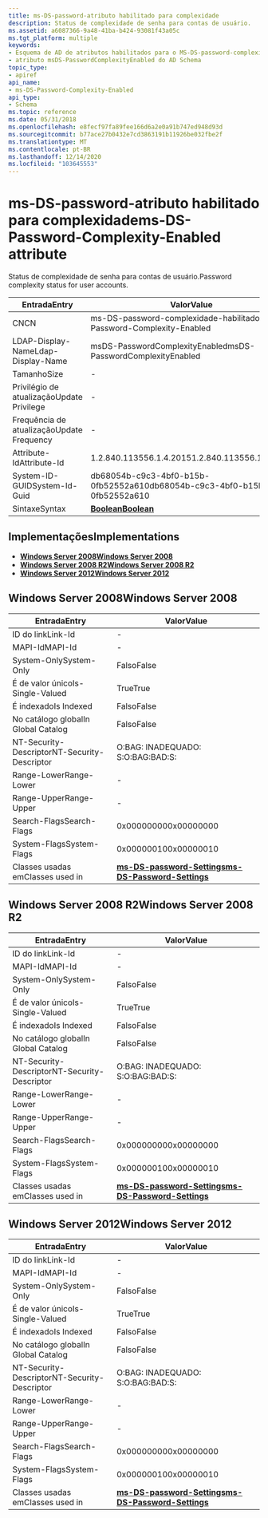 ```yaml
---
title: ms-DS-password-atributo habilitado para complexidade
description: Status de complexidade de senha para contas de usuário.
ms.assetid: a6087366-9a48-41ba-b424-93081f43a05c
ms.tgt_platform: multiple
keywords:
- Esquema de AD de atributos habilitados para o MS-DS-password-complexidade
- atributo msDS-PasswordComplexityEnabled do AD Schema
topic_type:
- apiref
api_name:
- ms-DS-Password-Complexity-Enabled
api_type:
- Schema
ms.topic: reference
ms.date: 05/31/2018
ms.openlocfilehash: e8fecf97fa89fee166d6a2e0a91b747ed948d93d
ms.sourcegitcommit: b77ace27b0432e7cd3863191b11926be032fbe2f
ms.translationtype: MT
ms.contentlocale: pt-BR
ms.lasthandoff: 12/14/2020
ms.locfileid: "103645553"
---
```

# <a name="ms-ds-password-complexity-enabled-attribute"></a><span data-ttu-id="af5c5-105">ms-DS-password-atributo habilitado para complexidade</span><span class="sxs-lookup"><span data-stu-id="af5c5-105">ms-DS-Password-Complexity-Enabled attribute</span></span>

<span data-ttu-id="af5c5-106">Status de complexidade de senha para contas de usuário.</span><span class="sxs-lookup"><span data-stu-id="af5c5-106">Password complexity status for user accounts.</span></span>



| <span data-ttu-id="af5c5-107">Entrada</span><span class="sxs-lookup"><span data-stu-id="af5c5-107">Entry</span></span> | <span data-ttu-id="af5c5-108">Valor</span><span class="sxs-lookup"><span data-stu-id="af5c5-108">Value</span></span> |
|-------------------|--------------------------------------|
| <span data-ttu-id="af5c5-109">CN</span><span class="sxs-lookup"><span data-stu-id="af5c5-109">CN</span></span>                | <span data-ttu-id="af5c5-110">ms-DS-password-complexidade-habilitado</span><span class="sxs-lookup"><span data-stu-id="af5c5-110">ms-DS-Password-Complexity-Enabled</span></span>    |
| <span data-ttu-id="af5c5-111">LDAP-Display-Name</span><span class="sxs-lookup"><span data-stu-id="af5c5-111">Ldap-Display-Name</span></span> | <span data-ttu-id="af5c5-112">msDS-PasswordComplexityEnabled</span><span class="sxs-lookup"><span data-stu-id="af5c5-112">msDS-PasswordComplexityEnabled</span></span>       |
| <span data-ttu-id="af5c5-113">Tamanho</span><span class="sxs-lookup"><span data-stu-id="af5c5-113">Size</span></span>              | \-                                   |
| <span data-ttu-id="af5c5-114">Privilégio de atualização</span><span class="sxs-lookup"><span data-stu-id="af5c5-114">Update Privilege</span></span>  | \-                                   |
| <span data-ttu-id="af5c5-115">Frequência de atualização</span><span class="sxs-lookup"><span data-stu-id="af5c5-115">Update Frequency</span></span>  | \-                                   |
| <span data-ttu-id="af5c5-116">Attribute-Id</span><span class="sxs-lookup"><span data-stu-id="af5c5-116">Attribute-Id</span></span>      | <span data-ttu-id="af5c5-117">1.2.840.113556.1.4.2015</span><span class="sxs-lookup"><span data-stu-id="af5c5-117">1.2.840.113556.1.4.2015</span></span>              |
| <span data-ttu-id="af5c5-118">System-ID-GUID</span><span class="sxs-lookup"><span data-stu-id="af5c5-118">System-Id-Guid</span></span>    | <span data-ttu-id="af5c5-119">db68054b-c9c3-4bf0-b15b-0fb52552a610</span><span class="sxs-lookup"><span data-stu-id="af5c5-119">db68054b-c9c3-4bf0-b15b-0fb52552a610</span></span> |
| <span data-ttu-id="af5c5-120">Sintaxe</span><span class="sxs-lookup"><span data-stu-id="af5c5-120">Syntax</span></span>            | [<span data-ttu-id="af5c5-121">**Boolean**</span><span class="sxs-lookup"><span data-stu-id="af5c5-121">**Boolean**</span></span>](s-boolean.md)         |



## <a name="implementations"></a><span data-ttu-id="af5c5-122">Implementações</span><span class="sxs-lookup"><span data-stu-id="af5c5-122">Implementations</span></span>

-   [<span data-ttu-id="af5c5-123">**Windows Server 2008**</span><span class="sxs-lookup"><span data-stu-id="af5c5-123">**Windows Server 2008**</span></span>](#windows-server-2008)
-   [<span data-ttu-id="af5c5-124">**Windows Server 2008 R2**</span><span class="sxs-lookup"><span data-stu-id="af5c5-124">**Windows Server 2008 R2**</span></span>](#windows-server-2008-r2)
-   [<span data-ttu-id="af5c5-125">**Windows Server 2012**</span><span class="sxs-lookup"><span data-stu-id="af5c5-125">**Windows Server 2012**</span></span>](#windows-server-2012)

## <a name="windows-server-2008"></a><span data-ttu-id="af5c5-126">Windows Server 2008</span><span class="sxs-lookup"><span data-stu-id="af5c5-126">Windows Server 2008</span></span>



| <span data-ttu-id="af5c5-127">Entrada</span><span class="sxs-lookup"><span data-stu-id="af5c5-127">Entry</span></span> | <span data-ttu-id="af5c5-128">Valor</span><span class="sxs-lookup"><span data-stu-id="af5c5-128">Value</span></span> |
|------------------------|-----------------------------------------------------------------------|
| <span data-ttu-id="af5c5-129">ID do link</span><span class="sxs-lookup"><span data-stu-id="af5c5-129">Link-Id</span></span>                | \-                                                                    |
| <span data-ttu-id="af5c5-130">MAPI-Id</span><span class="sxs-lookup"><span data-stu-id="af5c5-130">MAPI-Id</span></span>                | \-                                                                    |
| <span data-ttu-id="af5c5-131">System-Only</span><span class="sxs-lookup"><span data-stu-id="af5c5-131">System-Only</span></span>            | <span data-ttu-id="af5c5-132">Falso</span><span class="sxs-lookup"><span data-stu-id="af5c5-132">False</span></span>                                                                 |
| <span data-ttu-id="af5c5-133">É de valor único</span><span class="sxs-lookup"><span data-stu-id="af5c5-133">Is-Single-Valued</span></span>       | <span data-ttu-id="af5c5-134">True</span><span class="sxs-lookup"><span data-stu-id="af5c5-134">True</span></span>                                                                  |
| <span data-ttu-id="af5c5-135">É indexado</span><span class="sxs-lookup"><span data-stu-id="af5c5-135">Is Indexed</span></span>             | <span data-ttu-id="af5c5-136">Falso</span><span class="sxs-lookup"><span data-stu-id="af5c5-136">False</span></span>                                                                 |
| <span data-ttu-id="af5c5-137">No catálogo global</span><span class="sxs-lookup"><span data-stu-id="af5c5-137">In Global Catalog</span></span>      | <span data-ttu-id="af5c5-138">Falso</span><span class="sxs-lookup"><span data-stu-id="af5c5-138">False</span></span>                                                                 |
| <span data-ttu-id="af5c5-139">NT-Security-Descriptor</span><span class="sxs-lookup"><span data-stu-id="af5c5-139">NT-Security-Descriptor</span></span> | <span data-ttu-id="af5c5-140">O:BAG: INADEQUADO: S:</span><span class="sxs-lookup"><span data-stu-id="af5c5-140">O:BAG:BAD:S:</span></span>                                                          |
| <span data-ttu-id="af5c5-141">Range-Lower</span><span class="sxs-lookup"><span data-stu-id="af5c5-141">Range-Lower</span></span>            | \-                                                                    |
| <span data-ttu-id="af5c5-142">Range-Upper</span><span class="sxs-lookup"><span data-stu-id="af5c5-142">Range-Upper</span></span>            | \-                                                                    |
| <span data-ttu-id="af5c5-143">Search-Flags</span><span class="sxs-lookup"><span data-stu-id="af5c5-143">Search-Flags</span></span>           | <span data-ttu-id="af5c5-144">0x00000000</span><span class="sxs-lookup"><span data-stu-id="af5c5-144">0x00000000</span></span>                                                            |
| <span data-ttu-id="af5c5-145">System-Flags</span><span class="sxs-lookup"><span data-stu-id="af5c5-145">System-Flags</span></span>           | <span data-ttu-id="af5c5-146">0x00000010</span><span class="sxs-lookup"><span data-stu-id="af5c5-146">0x00000010</span></span>                                                            |
| <span data-ttu-id="af5c5-147">Classes usadas em</span><span class="sxs-lookup"><span data-stu-id="af5c5-147">Classes used in</span></span>        | [<span data-ttu-id="af5c5-148">**ms-DS-password-Settings**</span><span class="sxs-lookup"><span data-stu-id="af5c5-148">**ms-DS-Password-Settings**</span></span>](c-msds-passwordsettings.md)<br/> |



## <a name="windows-server-2008-r2"></a><span data-ttu-id="af5c5-149">Windows Server 2008 R2</span><span class="sxs-lookup"><span data-stu-id="af5c5-149">Windows Server 2008 R2</span></span>



| <span data-ttu-id="af5c5-150">Entrada</span><span class="sxs-lookup"><span data-stu-id="af5c5-150">Entry</span></span> | <span data-ttu-id="af5c5-151">Valor</span><span class="sxs-lookup"><span data-stu-id="af5c5-151">Value</span></span> |
|------------------------|-----------------------------------------------------------------------|
| <span data-ttu-id="af5c5-152">ID do link</span><span class="sxs-lookup"><span data-stu-id="af5c5-152">Link-Id</span></span>                | \-                                                                    |
| <span data-ttu-id="af5c5-153">MAPI-Id</span><span class="sxs-lookup"><span data-stu-id="af5c5-153">MAPI-Id</span></span>                | \-                                                                    |
| <span data-ttu-id="af5c5-154">System-Only</span><span class="sxs-lookup"><span data-stu-id="af5c5-154">System-Only</span></span>            | <span data-ttu-id="af5c5-155">Falso</span><span class="sxs-lookup"><span data-stu-id="af5c5-155">False</span></span>                                                                 |
| <span data-ttu-id="af5c5-156">É de valor único</span><span class="sxs-lookup"><span data-stu-id="af5c5-156">Is-Single-Valued</span></span>       | <span data-ttu-id="af5c5-157">True</span><span class="sxs-lookup"><span data-stu-id="af5c5-157">True</span></span>                                                                  |
| <span data-ttu-id="af5c5-158">É indexado</span><span class="sxs-lookup"><span data-stu-id="af5c5-158">Is Indexed</span></span>             | <span data-ttu-id="af5c5-159">Falso</span><span class="sxs-lookup"><span data-stu-id="af5c5-159">False</span></span>                                                                 |
| <span data-ttu-id="af5c5-160">No catálogo global</span><span class="sxs-lookup"><span data-stu-id="af5c5-160">In Global Catalog</span></span>      | <span data-ttu-id="af5c5-161">Falso</span><span class="sxs-lookup"><span data-stu-id="af5c5-161">False</span></span>                                                                 |
| <span data-ttu-id="af5c5-162">NT-Security-Descriptor</span><span class="sxs-lookup"><span data-stu-id="af5c5-162">NT-Security-Descriptor</span></span> | <span data-ttu-id="af5c5-163">O:BAG: INADEQUADO: S:</span><span class="sxs-lookup"><span data-stu-id="af5c5-163">O:BAG:BAD:S:</span></span>                                                          |
| <span data-ttu-id="af5c5-164">Range-Lower</span><span class="sxs-lookup"><span data-stu-id="af5c5-164">Range-Lower</span></span>            | \-                                                                    |
| <span data-ttu-id="af5c5-165">Range-Upper</span><span class="sxs-lookup"><span data-stu-id="af5c5-165">Range-Upper</span></span>            | \-                                                                    |
| <span data-ttu-id="af5c5-166">Search-Flags</span><span class="sxs-lookup"><span data-stu-id="af5c5-166">Search-Flags</span></span>           | <span data-ttu-id="af5c5-167">0x00000000</span><span class="sxs-lookup"><span data-stu-id="af5c5-167">0x00000000</span></span>                                                            |
| <span data-ttu-id="af5c5-168">System-Flags</span><span class="sxs-lookup"><span data-stu-id="af5c5-168">System-Flags</span></span>           | <span data-ttu-id="af5c5-169">0x00000010</span><span class="sxs-lookup"><span data-stu-id="af5c5-169">0x00000010</span></span>                                                            |
| <span data-ttu-id="af5c5-170">Classes usadas em</span><span class="sxs-lookup"><span data-stu-id="af5c5-170">Classes used in</span></span>        | [<span data-ttu-id="af5c5-171">**ms-DS-password-Settings**</span><span class="sxs-lookup"><span data-stu-id="af5c5-171">**ms-DS-Password-Settings**</span></span>](c-msds-passwordsettings.md)<br/> |



## <a name="windows-server-2012"></a><span data-ttu-id="af5c5-172">Windows Server 2012</span><span class="sxs-lookup"><span data-stu-id="af5c5-172">Windows Server 2012</span></span>



| <span data-ttu-id="af5c5-173">Entrada</span><span class="sxs-lookup"><span data-stu-id="af5c5-173">Entry</span></span> | <span data-ttu-id="af5c5-174">Valor</span><span class="sxs-lookup"><span data-stu-id="af5c5-174">Value</span></span> |
|------------------------|-----------------------------------------------------------------------|
| <span data-ttu-id="af5c5-175">ID do link</span><span class="sxs-lookup"><span data-stu-id="af5c5-175">Link-Id</span></span>                | \-                                                                    |
| <span data-ttu-id="af5c5-176">MAPI-Id</span><span class="sxs-lookup"><span data-stu-id="af5c5-176">MAPI-Id</span></span>                | \-                                                                    |
| <span data-ttu-id="af5c5-177">System-Only</span><span class="sxs-lookup"><span data-stu-id="af5c5-177">System-Only</span></span>            | <span data-ttu-id="af5c5-178">Falso</span><span class="sxs-lookup"><span data-stu-id="af5c5-178">False</span></span>                                                                 |
| <span data-ttu-id="af5c5-179">É de valor único</span><span class="sxs-lookup"><span data-stu-id="af5c5-179">Is-Single-Valued</span></span>       | <span data-ttu-id="af5c5-180">True</span><span class="sxs-lookup"><span data-stu-id="af5c5-180">True</span></span>                                                                  |
| <span data-ttu-id="af5c5-181">É indexado</span><span class="sxs-lookup"><span data-stu-id="af5c5-181">Is Indexed</span></span>             | <span data-ttu-id="af5c5-182">Falso</span><span class="sxs-lookup"><span data-stu-id="af5c5-182">False</span></span>                                                                 |
| <span data-ttu-id="af5c5-183">No catálogo global</span><span class="sxs-lookup"><span data-stu-id="af5c5-183">In Global Catalog</span></span>      | <span data-ttu-id="af5c5-184">Falso</span><span class="sxs-lookup"><span data-stu-id="af5c5-184">False</span></span>                                                                 |
| <span data-ttu-id="af5c5-185">NT-Security-Descriptor</span><span class="sxs-lookup"><span data-stu-id="af5c5-185">NT-Security-Descriptor</span></span> | <span data-ttu-id="af5c5-186">O:BAG: INADEQUADO: S:</span><span class="sxs-lookup"><span data-stu-id="af5c5-186">O:BAG:BAD:S:</span></span>                                                          |
| <span data-ttu-id="af5c5-187">Range-Lower</span><span class="sxs-lookup"><span data-stu-id="af5c5-187">Range-Lower</span></span>            | \-                                                                    |
| <span data-ttu-id="af5c5-188">Range-Upper</span><span class="sxs-lookup"><span data-stu-id="af5c5-188">Range-Upper</span></span>            | \-                                                                    |
| <span data-ttu-id="af5c5-189">Search-Flags</span><span class="sxs-lookup"><span data-stu-id="af5c5-189">Search-Flags</span></span>           | <span data-ttu-id="af5c5-190">0x00000000</span><span class="sxs-lookup"><span data-stu-id="af5c5-190">0x00000000</span></span>                                                            |
| <span data-ttu-id="af5c5-191">System-Flags</span><span class="sxs-lookup"><span data-stu-id="af5c5-191">System-Flags</span></span>           | <span data-ttu-id="af5c5-192">0x00000010</span><span class="sxs-lookup"><span data-stu-id="af5c5-192">0x00000010</span></span>                                                            |
| <span data-ttu-id="af5c5-193">Classes usadas em</span><span class="sxs-lookup"><span data-stu-id="af5c5-193">Classes used in</span></span>        | [<span data-ttu-id="af5c5-194">**ms-DS-password-Settings**</span><span class="sxs-lookup"><span data-stu-id="af5c5-194">**ms-DS-Password-Settings**</span></span>](c-msds-passwordsettings.md)<br/> |



 

 





